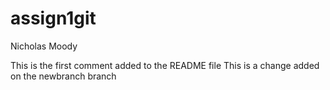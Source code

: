 # assign1git
Nicholas Moody

This is the first comment added to the README file
This is a change added on the newbranch branch
